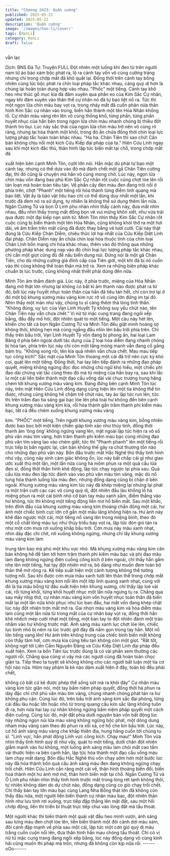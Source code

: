 ```yaml
---
title: "Chương 2423: Quần cường"
published: 2025-05-22
updated: 2025-05-22
description: 'Quần cường'
image: '/images/han-li/cover/'
tags: [HanLi]
category: HanLi
draft: false
---
```


vẫn lạc

Dịch: BNS
Đả Tự: Truyện FULL
Đột nhiên một luồng khí đen từ trên người nam tử áo bào xám
bộc phát ra, lộ ra cánh tay vốn vô cùng cường tráng nhưng chỉ
trong chớp mắt đã khô quắt lại. Đồng thời trên cánh tay bỗng
nhiên cùng lúc bộc phát ra chín loại pháp tắc khác nhau, càng quỷ
dị hơn là chúng lại hoàn toàn dung hợp vào nhau.
"Phốc" một tiếng.
Cánh tay khô héo như thúc gỗ mục kia đã đâm xuyên qua phần
eo của Kim Sắc Cự nhân, ngay khi đâm xuyên vào thân thể cự
nhân nó đã tự bạo liệt nổ ra.
Tức thì một ngọn lửa chín màu bay vọt ra, trong nháy mắt đã
cuốn phân nửa thân hình Kim Sắc cự nhân vào trong, biến hắn
thành một tên Hỏa Nhân khổng lồ.
Cự nhân màu vàng rên lên vô cùng thống khổ, từng phần, từng
phần huyết nhục của hắn bên trong ngọn lửa chín màu nhanh
chóng bị thiêu đốt thành tro bụi.
Lúc này sắc thái của ngọn lửa chín màu trở nên vô cùng rõ ràng,
nhưng lại hòa thành một khối, trong đó ẩn chứa đồng thời chín
loại lực lượng pháp tắc hoàn toàn khác nhau.
"Ha ha. Chân Tiên thì sao chứ! Căn bản không chịu nổi một kích
Cửu Kiếp đại pháp của ta.” Hiên Cửu Linh ngay sau khi một kích
đắc thủ, thân hình lập tức biến mất tại chỗ, trong chớp mắt đã

xuất hiện bên cạnh Minh Tôn, cười lớn nói.
Hắn mặc dù phải tự bạo một cánh tay, nhưng có thể dựa vào đó
mà đánh chết một gã Chân Tiên cường đại, thì đó cũng là chuyện
mà hắn vô cùng mong chờ.
Lúc này, ngọn lửa chín màu vốn đang bao phủ Kim Sắc Cự nhân
rốt cuộc cũng chợt lóe lên rồi tán loạn mà hoàn toàn tiêu tán.
Về phần cây đèn màu đen đang trôi nổi ở phía trên, chợt “Phanh”
một tiếng rồi hóa thành từng điểm linh quang mà bạo liệt.
Vật ấy là bảo vật tiêu hao chỉ có thể dùng duy nhất một lần, khi
trước đã đem nó ra sử dụng, tự nhiên là không thể sử dụng thêm
lần nữa.
Ngân Cương Tử và bọn Ô Linh phu nhân nhìn thấy cảnh này, đưa
mắt nhìn nhau, đều nhìn thấy trong mắt đồng bọn vẻ vui mừng
khôn xiết, như vừa trải qua được một đại kiếp nạn sinh tử.
Minh Tôn nhìn thấy Kim Sắc Cự nhân rốt cuộc cũng bị biến thành
một tên Hỏa Nhân, cũng không khỏi thở ra một hơi dài, vẻ âm
trầm trên mặt cũng đã được thay bằng vẻ tươi cười.
Cái này thật đúng là Cửu Kiếp Chân Diễm, chiêu thức lợi hại nhất
của Cửu Kiếp Diệt Linh đại pháp.
Chân Diễm này ẩn chứa chín loại hỏa thuộc tính của chín loại
Chân Linh bổn mạng chi hỏa khác nhau, thêm vào đó thông qua
những phương pháp khác dung nạp vào đó chín loại lực lượng
pháp tắc khác nhau, chỉ cần một giọt cũng đủ để nấu biển dung
núi.
Đừng nói là một gã Chân Tiên, cho dù những cường giả đỉnh cấp
của Tiên giới, một khi đã bị nó cuốn vào thì cũng không thể toàn
thân mà trở ra.
Xem ra những biện pháp khác chuẩn bị lúc trước, cũng không
nhất thiết phải dùng đến nữa.

Minh Tôn âm thầm đánh giá.
Lúc này, ở phía trước, miệng của Hỏa Nhân đang mở thật lớn
nhưng lại không có bất kì âm thanh nào được phát ra từ đó, bởi
lúc này huyết nhục toàn thân của hắn đã tiêu tán hết, chỉ còn trơ
lại ở đó một bộ khung xương màu vàng kim rực rỡ vô cùng lớn
đứng im tại đó.
Nhìn thấy một màn như vậy, chúng tu sĩ càng thêm thả lỏng tinh
thần.
"Không đúng, uy lực của Vạn Linh Huyết Tỷ không suy yếu chút
nào, tên Chân Tiên này vẫn chưa chết.” Vị nữ tử mặc cung trang
đang ngồi xếp bằng, đầu đầy mồ hôi, đột nhiên quát to một tiếng.
Một câu này hét lên, khiến cho tất cả bọn Ngân Cương Tử và
Minh Tôn đều giật mình hoảng sợ không thôi, không hẹn mà cùng
ngẩng đầu nhìn lên bầu trời phía trên.
Chỉ thấy trên bầu trời, Vạn Linh Huyết Tỷ vốn đang bị phong ấn,
hai loại Lam Băng ở phía bên ngoài dưới tác dụng của 2 loại hỏa
diễm đang nhanh chóng bị hòa tan, phía trên lúc này chỉ còn một
tầng mỏng manh vẫn đang cố gắng bám trụ.
"Không xong rồi, tên kia quả nhiên vẫn chưa chết. Mau mau tiếp
tục công kích!" Sắc mặt của Minh Tôn thoáng một cái đã trở nên
cực kỳ khó coi, quát lên một tiếng.
Đồng thời, hai tay liên tiếp đánh ra những đạo pháp quyết, miệng
không ngừng đọc đọc những chú ngữ khó hiểu, một chiếc phi đao
dài chừng vài tấc cũng theo đó mà từ miệng của hắn bay ra, sau
khi lắc lư một cái liền biến thành một đạo cầu vồng dài vài chục
trượng hung hăng chém tới khung xương màu vàng kim.
Đang đứng bên cạnh Minh Tôn lúc này, trên mặt Hiên Cửu Linh
đồng dạng cũng hiện lên một tia không thể tin được, nhưng cũng
không hề chậm trễ chút nào, tay áo lập tức run lên, tức thì trên
trăm đạo tia sáng gai bạc lóe lên phá toái hư không đến bên cạnh
khung xương màu vàng kim kia, rồi hóa thành gần trăm thanh phi
kiếm màu bạc, tất cả đều chém xuống khung xương màu vàng

kim.
"PHỐC" một tiếng.
Trên người khung xương màu vàng kim, bỗng nhiên được bao
bọc bởi một kiện chiến giáp tinh xảo như thủy tinh, đồng thời
thanh âm ‘ông ông’ không ngừng vang lên, mặt ngoài lập tức hiện
ra vô số phù văn màu tím vàng, hơn trăm thanh phi kiếm màu bạc
cùng những đạo phù văn tím vàng lao vào chém giết, tức thì
"Phanh phanh" lên một tiếng rồi trực tiếp bị bắn ngược lại, căn
bản không thể gây ra chút thương tổn nào cho những đạo phù
văn này.
Bốn đầu trước mắt Hắc Nghê thú thấy tình hình như vậy, cũng
nảy sinh cảm giác không ổn, lúc này bất chấp cái gì như giao ước
xuất thủ một lần, một lần nữa cùng há mồm phun ra một quả cầu
lửa đen sì, đồng thời thân hình khẽ động, lập tức chạy ngược lại
phía sau.
Quả cầu lửa màu đen lập tức đánh vào vào phù văn màu tím
vàng, mặc dù nổ tung hóa thành luồng lửa màu đen, nhưng đồng
dạng cũng bị chặn ở bên ngoài.
Khung xương màu vàng kim lúc này đã khép miệng lại nhưng lại
phát ra một trận cười cạc cạc vô cùng quỷ dị, đột nhiên đầu lâu
khổng lồ há miệng phun ra một cái bình nhỏ cỡ bàn tay màu xanh
sẫm, điểm thẳng vào hư không, tức thì không một tiếng động liền
mơ hồ biến mất.
Sau một khắc, trên đỉnh đầu của khung xương màu vàng kim
thoáng chấn động một cái, hư ảnh một chiếc bình cực lớn cỡ gần
một mẫu lăng không hiện ra.
Hư ảnh này khẽ đảo ngược một cái, một tiếng nổ vang lên trong
miệng bình, theo đó một cỗ chất lỏng màu lục như thủy triều bay
vọt ra, lập tức đón gió tán ra như một cơn mưa rơi xuống khắp
bầu trời.
Cơn mưa này màu xanh nhạt, nhìn dày đặc chi chít, rơi xuống
không ngừng, nhưng chỉ lấy khung xương màu vàng kim làm

trung tâm bao mà phủ một khu vực nhỏ.
Mà khung xương màu vàng kim căn bản không hề để tâm tới
hơm trăm thanh phi kiếm màu bạc và phi đao màu lam đang
không ngừng điên cuồng công kích ở bên ngoài, chỉ thấy hắn
gầm nhẹ lên một tiếng, hai tay đột nhiên mở ra, bộ dáng như
muốn đem toàn bộ thân thể mở rộng ra.
Kế tiếp xuất hiện một cảnh tượng không thể tưởng tượng nổi.
Sau khi được cơn mưa màu xanh tưới lên thân thể trong chớp
mắt khung xương màu vàng kim nổi lên một lớp linh quang xanh
nhạt, cùng với đó là tia máu bỗng từ đâu xuất hiện trên khung
xương, chỉ thấy lập loè vài cái, rồi từng khối, từng khối huyết nhục
một lần nữa ngưng tụ ra.
Chẳng qua sau mấy nhịp thở, cự nhân màu vàng kim vốn huyết
nhục toàn thân đã biến mất lại một lần nữa khôi phục như lúc ban
đầu, hai mắt vốn đang khép chặt lúc này đột nhiên trợn mắt mở
ra.
Gai nhọn màu vàng kim và hỏa diễm màu lam cũng một lần nữa
từ trong mắt của cự nhân bay vọt ra, đồng thời hắn khẽ nhếch
mép cười nhạt một tiếng, một bàn tay to đột nhiên đánh một trảo
nhắm vào hư không trước mặt.
Ánh sáng màu xanh lục chợt lóe lên, chiếc lục bình nhỏ bị ném ra
lúc trước giờ đây đã nằm gọn trong tay hắn.
Một nổ lớn tiếng vang lên!
Hư ảnh trên không trung của chiếc bình biến mất không còn thấy
tăm hơi, cơn mưa kia cũng tiêu tan không còn một giọt.
"Rất tốt, không ngờ tới Liên Cấm Nguyên Đăng và Cửu Kiếp Diệt
Linh đại pháp đều xuất hiện. Xem ra bổn Tiên lúc trước đúng là có
vài phần xem thường các ngươi rồi. Chẳng qua cũng vì vậy mà
các ngươi cũng đã hoàn toàn chọc giận ta. Tiếp theo ta tuyệt sẽ
không không cho các ngươi bất luận một tia cơ hội nào nữa. Hôm
nay phàm là kẻ nào dám xuất hiện ở đây, toàn bộ đều phải chết,

không có bất cứ kẻ được phép thể sống sót mà ra khỏi đây" Cự
nhân màu vàng kim tức giận nói, một tay bấm niệm pháp quyết,
đồng thời há phun ra dày đặc chi chít phù văn màu tím vàng,
chúng nhanh chóng phát tán ra hư không phụ cận.
Cùng lúc đó, trên bầu trời ánh sáng kim sắc đại phóng, từng cái
đầu lâu hoặc lớn hoặc nhỏ từ trong quang cầu kim sắc lăng
không tuôn đi ra, hơn nữa hai tay cự nhân không ngừng bấm
niệm pháp quyết một cách điên cuồng.
Cùng lúc đó, mặt đất phía dưới nguyên bản vốn bất động lúc này
những ngọn núi lửa màu vàng không ngừng bộc phát, một dòng
dung nham màu vàng cam theo đó phun ra xối xả, cơ hồ che kín
bầu trời.
Lúc này, cơ hồ ánh sáng màu vàng che khắp thiên địa, hung hăng
cuốn tới chúng tu sĩ.
"Linh vực, hắn phát động Linh vực công kích. Chạy mau!" Minh
Tôn vừa nhìn thấy tình hình quỷ dị như vậy, quát to một tiếng,
dưới chân đột nhiên giẫm mạnh vào hư không, một luồng ánh
sáng màu lam chói mắt cao tầm vài thước hiện ra bên cạnh hắn,
lập tức hóa thành một đạo cầu vồng màu lam chạy mất dạng.
Bốn đầu Hắc Nghê thú vốn chạy sớm hơn một bước lúc này đã
hóa thành bốn quả cầu ánh sáng màu đen đang không ngừng
chạy trối chết.
Hiên Cửu Linh cắn răng một cái về, thân hình thoáng biến đổi,
biến hoá thành một hư ảnh mờ mờ, thân hình biến mất tại chỗ.
Ngân Cương Tử và Ô Linh phu nhân nhìn thấy tình hình trước
mắt trong lòng rét lạnh không thôi, tự nhiên không dám do dự
chút nào, đồng dạng cũng co giò chạy trối chết.
Chỉ thấy bàn tay lớn màu bạc cùng Lang Nha Bổng thật lớn đã
không còn thấy đâu nữa, một người liền biến thành cự nhân màu
bạc, đột nhiên thân hình như lưu tinh rơi xuống, trực tiếp đập
thẳng lên mặt đất, sau một hồi chớp động, liền thi triển bí thuật
trực tiếp chui vào lòng đất mà tẩu thoát.

Một người khác thì biến thành một quái vật đầu heo mình vượn,
ánh sáng sau lưng màu đen chợt lóe lên, liền biến thành một đôi
cánh dơi màu xám, đôi cánh đập mạnh về phía sau một cái, lập
tức một cơn gió quỷ dị màu trắng cuồn cuộn nổi lên, đưa thân
hình hắn mau chóng tẩu thoát.
Chỉ có vị nữ tử mặc cung trang đang ngồi xếp bằng, lúc này đồng
dạng vô cùng kinh hãi cũng muốn thi pháp mà trốn, nhưng đã
không còn kịp nữa rồi.
------oOo------
